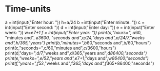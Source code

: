 # Time-units
a =int(input("Enter hour: "))
h=a/24
b =int(input("Enter minute: "))
c = int(input("Enter second: "))
d = int(input("Enter day: "))
e = int(input("Enter week: "))
w=e*7+1
f = int(input("Enter year: "))
print(a,"hours=", a*60, "minutes and", a*3600, "seconds and",a/24,"days and",a/24/7,"weeks and",h/365,"years")
print(b,"minutes=",b*60,"seconds and",b/60,"hours")
print(c,"seconds=",c/60,"minutes and",c/3600,"hours")
print(d,"days=",d/7,"weeks and",d/365,"years and",d*86400,"seconds")
print(e,"weeks=",e/52,"years and",e*7+1,"days and",w*86400,"seconds")
print(f,"years=",f*52,"weeks and",f*365,"days and",f*365*86400,"seconds")
